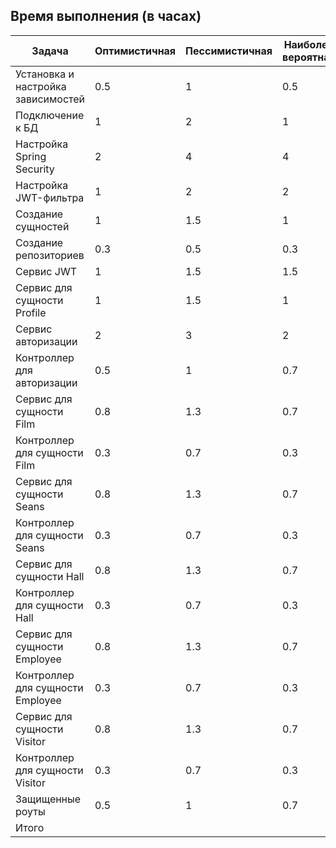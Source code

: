 ## Время выполнения (в часах)

| Задача                             | Оптимистичная | Пессимистичная | Наиболее вероятная | План  | Факт |
| ---------------------------------- | ------------- | -------------- | ------------------ | ----- | ---- |
| Установка и настройка зависимостей | 0.5           | 1              | 0.5                | 0.58  | 1.5  |
| Подключение к БД                   | 1             | 2              | 1                  | 1.16  | 1.5  |
| Настройка Spring Security          | 2             | 4              | 4                  | 3.5   | 8    |
| Настройка JWT-фильтра              | 1             | 2              | 2                  | 1.83  | 3    |
| Создание сущностей                 | 1             | 1.5            | 1                  | 1.08  | 1.1  |
| Создание репозиториев              | 0.3           | 0.5            | 0.3                | 0.33  | 0.3  |
| Сервис JWT                         | 1             | 1.5            | 1.5                | 1.41  | 2    |
| Сервис для сущности Profile        | 1             | 1.5            | 1                  | 1.08  | 1.3  |
| Сервис авторизации                 | 2             | 3              | 2                  | 2.16  | 2    |
| Контроллер для авторизации         | 0.5           | 1              | 0.7                | 0.76  | 0.8  |
| Сервис для сущности Film           | 0.8           | 1.3            | 0.7                | 0.81  | 1.2  |
| Контроллер для сущности Film       | 0.3           | 0.7            | 0.3                | 0.36  | 0.4  |
| Сервис для сущности Seans          | 0.8           | 1.3            | 0.7                | 0.81  | 1.2  |
| Контроллер для сущности Seans      | 0.3           | 0.7            | 0.3                | 0.36  | 0.4  |
| Сервис для сущности Hall           | 0.8           | 1.3            | 0.7                | 0.81  | 1.2  |
| Контроллер для сущности Hall       | 0.3           | 0.7            | 0.3                | 0.36  | 0.4  |
| Сервис для сущности Employee       | 0.8           | 1.3            | 0.7                | 0.81  | 1.2  |
| Контроллер для сущности Employee   | 0.3           | 0.7            | 0.3                | 0.36  | 0.4  |
| Сервис для сущности Visitor        | 0.8           | 1.3            | 0.7                | 0.81  | 1.2  |
| Контроллер для сущности Visitor    | 0.3           | 0.7            | 0.3                | 0.36  | 0.4  |
| Защищенные роуты                   | 0.5           | 1              | 0.7                | 0.71  | 1.5  |
| Итого                              |               |                |                    | 20.45 | 32.2 |
